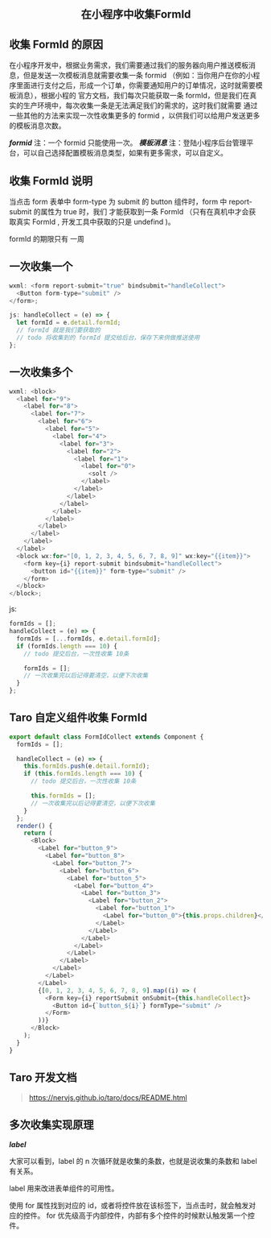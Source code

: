 <h2 align="center">在小程序中收集FormId</h2>

## 收集 FormId 的原因

在小程序开发中，根据业务需求，我们需要通过我们的服务器向用户推送模板消息，但是发送一次模板消息就需要收集一条 formid
（例如：当你用户在你的小程序里面进行支付之后，形成一个订单，你需要通知用户的订单情况，这时就需要模板消息），根据小程的
官方文档，我们每次只能获取一条 formId，但是我们在真实的生产环境中，每次收集一条是无法满足我们的需求的，这时我们就需要
通过一些其他的方法来实现一次性收集更多的 formid ，以供我们可以给用户发送更多的模板消息次数。

**_formid_**
注：一个 formid 只能使用一次。
**_模板消息_**
注：登陆小程序后台管理平台，可以自己选择配置模板消息类型，如果有更多需求，可以自定义。

## 收集 FormId 说明

当点击 form 表单中 form-type 为 submit 的 button 组件时，form 中 report-submit 的属性为 true 时，我们
才能获取到一条 FormId （只有在真机中才会获取真实 FormId , 开发工具中获取的只是 undefind )。

formId 的期限只有 一周

## 一次收集一个

```js
wxml: <form report-submit="true" bindsubmit="handleCollect">
  <Button form-type="submit" />
</form>;

js: handleCollect = (e) => {
  let formId = e.detail.formId;
  // formId 就是我们要获取的
  // todo 将收集到的 formId 提交给后台，保存下来供做推送使用
};
```

## 一次收集多个

```js
wxml: <block>
  <label for="9">
    <label for="8">
      <label for="7">
        <label for="6">
          <label for="5">
            <label for="4">
              <label for="3">
                <label for="2">
                  <label for="1">
                    <label for="0">
                      <solt />
                    </label>
                  </label>
                </label>
              </label>
            </label>
          </label>
        </label>
      </label>
    </label>
  </label>
  <block wx:for="[0, 1, 2, 3, 4, 5, 6, 7, 8, 9]" wx:key="{{item}}">
    <form key={i} report-submit bindsubmit="handleCollect">
      <button id="{{item}}" form-type="submit" />
    </form>
  </block>
</block>;
```

js:

```js
formIds = [];
handleCollect = (e) => {
  formIds = [...formIds, e.detail.formId];
  if (formIds.length === 10) {
    // todo 提交后台，一次性收集 10条

    formIds = [];
    // 一次收集完以后记得要清空，以便下次收集
  }
};
```

## Taro 自定义组件收集 FormId

```js
export default class FormIdCollect extends Component {
  formIds = [];

  handleCollect = (e) => {
    this.formIds.push(e.detail.formId);
    if (this.formIds.length === 10) {
      // todo 提交后台，一次性收集 10条

      this.formIds = [];
      // 一次收集完以后记得要清空，以便下次收集
    }
  };
  render() {
    return (
      <Block>
        <Label for="button_9">
          <Label for="button_8">
            <Label for="button_7">
              <Label for="button_6">
                <Label for="button_5">
                  <Label for="button_4">
                    <Label for="button_3">
                      <Label for="button_2">
                        <Label for="button_1">
                          <Label for="button_0">{this.props.children}</Label>
                        </Label>
                      </Label>
                    </Label>
                  </Label>
                </Label>
              </Label>
            </Label>
          </Label>
        </Label>
        {[0, 1, 2, 3, 4, 5, 6, 7, 8, 9].map((i) => (
          <Form key={i} reportSubmit onSubmit={this.handleCollect}>
            <Button id={`button_${i}`} formType="submit" />
          </Form>
        ))}
      </Block>
    );
  }
}
```

## Taro 开发文档

> https://nervjs.github.io/taro/docs/README.html

## 多次收集实现原理

**_label_**

大家可以看到，label 的 n 次循环就是收集的条数，也就是说收集的条数和 label 有关系。

label 用来改进表单组件的可用性。

使用 for 属性找到对应的 id，或者将控件放在该标签下，当点击时，就会触发对应的控件。 for 优先级高于内部控件，内部有多个控件的时候默认触发第一个控件。
